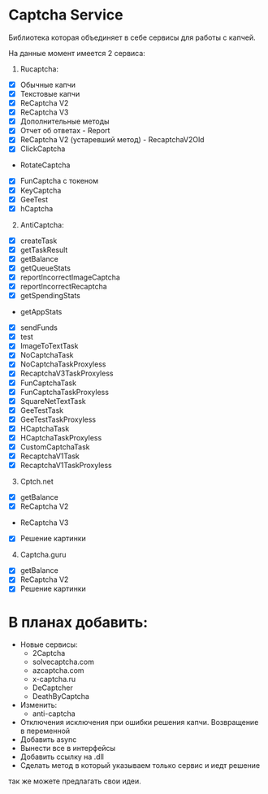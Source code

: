 # Captcha Service
Библиотека которая объединяет в себе сервисы для работы с капчей.

На данные момент имеется 2 сервиса:
1. Rucaptcha:
  - [x] Обычные капчи
  - [x] Текстовые капчи
  - [x] ReCaptcha V2
  - [x] ReCaptcha V3
  - [x] Дополнительные методы
  - [x] Отчет об ответах - Report
  - [x] ReCaptcha V2 (устаревший метод) - RecaptchaV2Old
  - [x] ClickCaptcha
  - RotateCaptcha
  - [x] FunCaptcha с токеном
  - [x] KeyCaptcha
  - [x] GeeTest
  - [x] hCaptcha
2. AntiCaptcha:
  - [x] createTask 
  - [x] getTaskResult
  - [x] getBalance
  - [x] getQueueStats
  - [x] reportIncorrectImageCaptcha 
  - [x] reportIncorrectRecaptcha
  - [x] getSpendingStats 
  - getAppStats 
  - [x] sendFunds
  - [x] test
  - [x] ImageToTextTask
  - [x] NoCaptchaTask
  - [x] NoCaptchaTaskProxyless
  - [x] RecaptchaV3TaskProxyless
  - [x] FunCaptchaTask
  - [x] FunCaptchaTaskProxyless 
  - [x] SquareNetTextTask
  - [x] GeeTestTask 
  - [x] GeeTestTaskProxyless 
  - [x] HCaptchaTask
  - [x] HCaptchaTaskProxyless 
  - [x] CustomCaptchaTask
  - [x] RecaptchaV1Task 
  - [x] RecaptchaV1TaskProxyless
3. Cptch.net
  - [x] getBalance
  - [x] ReCaptcha V2
  - ReCaptcha V3
  - [x] Решение картинки
4. Captcha.guru
  - [x] getBalance
  - [x] ReCaptcha V2
  - [x] Решение картинки
  
# В планах добавить:
  - Новые сервисы:
    - 2Captcha
    - solvecaptcha.com
    - azcaptcha.com
    - x-captcha.ru
    - DeCaptcher
    - DeathByCaptcha
  - Изменить:
    - anti-captcha
  - Отключения исключения при ошибки решения капчи. Возвращение в переменной
  - Добавить async
  - Вынести все в интерфейсы
  - Добавить ссылку на .dll
  - Сделать метод в который указываем только сервис и иедт решение
  
так же можете предлагать свои идеи.
